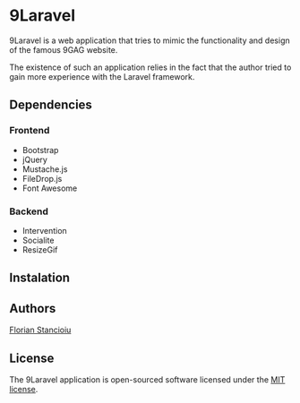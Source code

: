 # 9Laravel

9Laravel is a web application that tries to mimic the functionality and design of the famous 9GAG website.

The existence of such an application relies in the fact that the author tried to gain more experience with the Laravel framework. 

## Dependencies

### Frontend

* Bootstrap
* jQuery
* Mustache.js
* FileDrop.js
* Font Awesome

### Backend

* Intervention
* Socialite
* ResizeGif

## Instalation

## Authors

[Florian Stancioiu](https://github.com/sflorian93)

## License

The 9Laravel application is open-sourced software licensed under the [MIT license](http://opensource.org/licenses/MIT).
